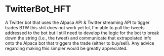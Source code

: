 # TwitterBot_HFT
A Twitter bot that uses the Alpaca API &amp; Twitter streaming API to tigger trades
BTW this shit does not work yet lol, I'm able to pull the tweets addressed to the bot but I still need to develop the logic for the bot
to break down the string (i.e., the tweet) and communicate that extrapolated info onto the Alpaca bot that triggers the trade (either to buy/sell).
Any advice regarding making this simpler would be greatly appreciated.
